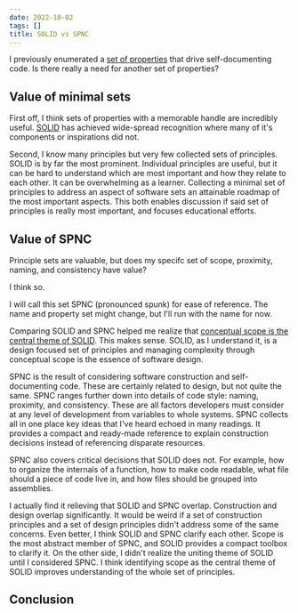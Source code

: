 ```yaml
---
date: 2022-10-02
tags: []
title: SOLID vs SPNC
---
```


I previously enumerated a [set of properties](../draft/2022-09-25-Properties-of-self-documenting-code.md) that drive self-documenting code.
Is there really a need for another set of properties?
<!--more-->

## Value of minimal sets

First off, I think sets of properties with a memorable handle are incredibly useful.
[SOLID](https://en.wikipedia.org/wiki/SOLID) has achieved wide-spread recognition where many of it's components or inspirations did not.

Second, I know many principles but very few collected sets of principles. SOLID is by far the most prominent. Individual principles are useful, but it can be hard to understand which are most important and how they relate to each other. It can be overwhelming as a learner. Collecting a minimal set of principles to address an aspect of software sets an attainable roadmap of the most important aspects. This both enables discussion if said set of principles is really most important, and focuses educational efforts.

## Value of SPNC

Principle sets are valuable, but does my specifc set of scope, proximity, naming, and consistency have value?

I think so.

I will call this set SPNC (pronounced spunk) for ease of reference. The name and property set might change, but I'll run with the name for now.

<!-- main ideas cnst vs design -->

Comparing SOLID and SPNC helped me realize that [conceptual scope is the central theme of SOLID](../draft/2022-10-02-SOLID-is-about-scope.md). This makes sense. SOLID, as I understand it, is a design focused set of principles and managing complexity through conceptual scope is the essence of software design.

SPNC is the result of considering software construction and self-documenting code. These are certainly related to design, but not quite the same. SPNC ranges further down into details of code style: naming, proximity, and consistency. These are all factors developers must consider at any level of development from variables to whole systems. 
SPNC collects all in one place key ideas that I've heard echoed in many readings. It provides a compact and ready-made reference to explain construction decisions instead of referencing disparate resources.

SPNC also covers critical decisions that SOLID does not. For example, how to organize the internals of a function, how to make code readable, what file should a piece of code live in, and how files should be grouped into assemblies. 

I actually find it relieving that SOLID and SPNC overlap. Construction and design overlap significantly. It would be weird if a set of construction principles and a set of design principles didn't address some of the same concerns. Even better, I think SOLID and SPNC clarify each other. Scope is the most abstract member of SPNC, and SOLID provides a compact toolbox to clarify it. On the other side, I didn't realize the uniting theme of SOLID until I considered SPNC. I think identifying scope as the central theme of SOLID improves understanding of the whole set of principles.


## Conclusion